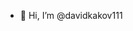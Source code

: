 - 👋 Hi, I’m @davidkakov111

<!---
davidkakov111/davidkakov111 is a ✨ special ✨ repository because its `README.md` (this file) appears on your GitHub profile.
You can click the Preview link to take a look at your changes.
--->

